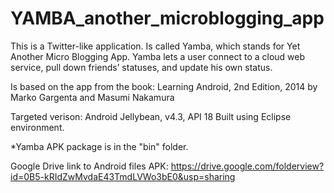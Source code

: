 # YAMBA_another_microblogging_app

This is a Twitter-like application. Is called Yamba, which stands for Yet Another Micro Blogging App. Yamba lets a user connect to a cloud web service, pull down friends’ statuses, and update his own status.  

Is based on the app from the book:
Learning Android, 2nd Edition, 2014
by Marko Gargenta and Masumi Nakamura

Targeted verison: Android Jellybean, v4.3, API 18
Built using Eclipse environment.

*Yamba APK package is in the "bin" folder.

Google Drive link to Android files APK:
https://drive.google.com/folderview?id=0B5-kRIdZwMvdaE43TmdLVWo3bE0&usp=sharing




